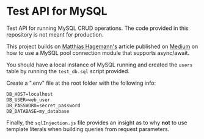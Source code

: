 # Test API for MySQL

Test API for running MySQL CRUD operations. The code provided in this repository is not meant for production.

This project builds on [Matthias Hagemann's](https://medium.com/@mhagemann?source=post_page-----6984a09d49f4----------------------) article published on [Medium](https://medium.com/@mhagemann/create-a-mysql-database-middleware-with-node-js-8-and-async-await-6984a09d49f4) on how to use a MySQL pool connection module that supports async/await.

You should have a local instance of MySQL running and created the `users` table by running the `test_db.sql` script provided.

Create a ".env" file at the root folder with the following info:

```reStructuredText
DB_HOST=localhost
DB_USER=web_user
DB_PASSWORD=secret_password
DB_DATABASE=my_database
```

Finally, the `sqlInjection.js` file provides an insight as to why **not** to use template literals when building queries from request parameters.
